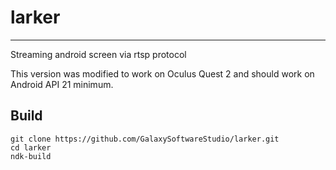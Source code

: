 # larker
---

Streaming android screen via rtsp protocol

This version was modified to work on Oculus Quest 2 and should work on Android API 21 minimum.

## Build
```
git clone https://github.com/GalaxySoftwareStudio/larker.git
cd larker
ndk-build
```
